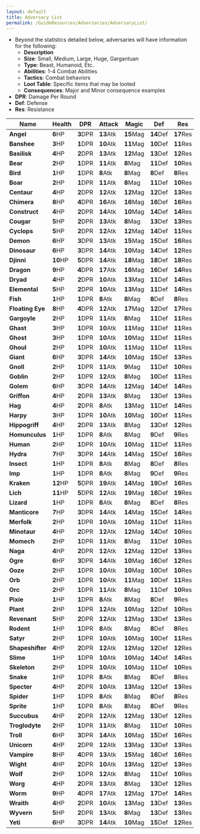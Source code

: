 ```yaml
---
layout: default
title: Adversary List
permalink: /GuideResources/Adversaries/AdversaryList/
---
```

- Beyond the statistics detailed below, adversaries will have information for the following:
	- **Description**
	- **Size**: Small, Medium, Large, Huge, Gargantuan
	- **Type**: Beast, Humanoid, Etc.
	- **Abilities**: 1-4 Combat Abilities
	- **Tactics**: Combat behaviors
	- **Loot Table**: Specific items that may be looted
	- **Consequences**: Major and Minor consequence examples
- **DPR**: Damage Per Round
- **Def**: Defense
- **Res**: Resistance

| Name             | Health    | DPR       | Attack     | Magic      | Def        | Res        |
| ---------------- | --------- | --------- | ---------- | ---------- | ---------- | ---------- |
| **Angel**       | **6**HP  | **3**DPR | **13**Atk | **15**Mag | **14**Def | **17**Res |
| **Banshee**     | **3**HP  | **1**DPR | **10**Atk | **11**Mag | **10**Def | **11**Res |
| **Basilisk**    | **4**HP  | **2**DPR | **13**Atk | **12**Mag | **13**Def | **12**Res |
| **Bear**        | **2**HP  | **1**DPR | **11**Atk | **8**Mag  | **11**Def | **10**Res |
| **Bird**        | **1**HP  | **1**DPR | **8**Atk  | **8**Mag  | **8**Def  | **8**Res  |
| **Boar**        | **2**HP  | **1**DPR | **11**Atk | **8**Mag  | **11**Def | **10**Res |
| **Centaur**     | **4**HP  | **2**DPR | **12**Atk | **12**Mag | **12**Def | **13**Res |
| **Chimera**     | **8**HP  | **4**DPR | **16**Atk | **16**Mag | **16**Def | **16**Res |
| **Construct**   | **4**HP  | **2**DPR | **14**Atk | **10**Mag | **14**Def | **14**Res |
| **Cougar**      | **5**HP  | **2**DPR | **13**Atk | **8**Mag  | **13**Def | **13**Res |
| **Cyclops**     | **5**HP  | **2**DPR | **12**Atk | **12**Mag | **14**Def | **11**Res |
| **Demon**       | **6**HP  | **3**DPR | **13**Atk | **15**Mag | **15**Def | **16**Res |
| **Dinosaur**    | **6**HP  | **3**DPR | **14**Atk | **10**Mag | **14**Def | **12**Res |
| **Djinni**      | **10**HP | **5**DPR | **14**Atk | **18**Mag | **18**Def | **18**Res |
| **Dragon**      | **9**HP  | **4**DPR | **17**Atk | **16**Mag | **16**Def | **14**Res |
| **Dryad**       | **4**HP  | **2**DPR | **10**Atk | **13**Mag | **11**Def | **14**Res |
| **Elemental**   | **5**HP  | **2**DPR | **10**Atk | **13**Mag | **11**Def | **14**Res |
| **Fish**        | **1**HP  | **1**DPR | **8**Atk  | **8**Mag  | **8**Def  | **8**Res  |
| **Floating Eye**| **8**HP  | **4**DPR | **12**Atk | **17**Mag | **12**Def | **17**Res |
| **Gargoyle**    | **2**HP  | **1**DPR | **11**Atk | **8**Mag  | **11**Def | **11**Res |
| **Ghast**       | **3**HP  | **1**DPR | **10**Atk | **11**Mag | **11**Def | **11**Res |
| **Ghost**       | **3**HP  | **1**DPR | **10**Atk | **10**Mag | **11**Def | **11**Res |
| **Ghoul**       | **2**HP  | **1**DPR | **10**Atk | **11**Mag | **11**Def | **11**Res |
| **Giant**       | **6**HP  | **3**DPR | **14**Atk | **10**Mag | **15**Def | **13**Res |
| **Gnoll**       | **2**HP  | **1**DPR | **11**Atk | **9**Mag  | **11**Def | **10**Res |
| **Goblin**      | **2**HP  | **1**DPR | **12**Atk | **8**Mag  | **10**Def | **11**Res |
| **Golem**       | **6**HP  | **3**DPR | **14**Atk | **12**Mag | **14**Def | **14**Res |
| **Griffon**     | **4**HP  | **2**DPR | **13**Atk | **8**Mag  | **13**Def | **13**Res |
| **Hag**         | **4**HP  | **2**DPR | **8**Atk  | **13**Mag | **11**Def | **14**Res |
| **Harpy**       | **3**HP  | **1**DPR | **10**Atk | **10**Mag | **10**Def | **11**Res |
| **Hippogriff**  | **4**HP  | **2**DPR | **13**Atk | **8**Mag  | **13**Def | **12**Res |
| **Homunculus**  | **1**HP  | **1**DPR | **8**Atk  | **8**Mag  | **9**Def  | **9**Res  |
| **Human**       | **2**HP  | **1**DPR | **10**Atk | **10**Mag | **11**Def | **11**Res |
| **Hydra**       | **7**HP  | **3**DPR | **14**Atk | **14**Mag | **15**Def | **16**Res |
| **Insect**      | **1**HP  | **1**DPR | **8**Atk  | **8**Mag  | **8**Def  | **8**Res  |
| **Imp**         | **1**HP  | **1**DPR | **8**Atk  | **8**Mag  | **9**Def  | **9**Res  |
| **Kraken**      | **12**HP | **5**DPR | **19**Atk | **14**Mag | **19**Def | **16**Res |
| **Lich**        | **11**HP | **5**DPR | **12**Atk | **19**Mag | **16**Def | **19**Res |
| **Lizard**      | **1**HP  | **1**DPR | **8**Atk  | **8**Mag  | **8**Def  | **8**Res  |
| **Manticore**   | **7**HP  | **3**DPR | **14**Atk | **14**Mag | **15**Def | **14**Res |
| **Merfolk**     | **2**HP  | **1**DPR | **10**Atk | **10**Mag | **11**Def | **11**Res |
| **Minotaur**    | **4**HP  | **2**DPR | **12**Atk | **12**Mag | **14**Def | **10**Res |
| **Momech**      | **2**HP  | **1**DPR | **11**Atk | **8**Mag  | **11**Def | **10**Res |
| **Naga**        | **4**HP  | **2**DPR | **12**Atk | **12**Mag | **12**Def | **13**Res |
| **Ogre**        | **6**HP  | **3**DPR | **14**Atk | **10**Mag | **16**Def | **12**Res |
| **Ooze**        | **2**HP  | **1**DPR | **10**Atk | **10**Mag | **10**Def | **10**Res |
| **Orb**         | **2**HP  | **1**DPR | **10**Atk | **11**Mag | **10**Def | **11**Res |
| **Orc**         | **2**HP  | **1**DPR | **11**Atk | **8**Mag  | **11**Def | **10**Res |
| **Pixie**       | **1**HP  | **1**DPR | **8**Atk  | **8**Mag  | **8**Def  | **9**Res  |
| **Plant**       | **2**HP  | **1**DPR | **12**Atk | **10**Mag | **12**Def | **10**Res |
| **Revenant**    | **5**HP  | **2**DPR | **12**Atk | **12**Mag | **13**Def | **13**Res |
| **Rodent**      | **1**HP  | **1**DPR | **8**Atk  | **8**Mag  | **8**Def  | **8**Res  |
| **Satyr**       | **2**HP  | **1**DPR | **10**Atk | **10**Mag | **10**Def | **11**Res |
| **Shapeshifter**| **4**HP  | **2**DPR | **12**Atk | **12**Mag | **12**Def | **12**Res |
| **Slime**       | **1**HP  | **1**DPR | **10**Atk | **10**Mag | **14**Def | **14**Res |
| **Skeleton**    | **2**HP  | **1**DPR | **10**Atk | **10**Mag | **11**Def | **10**Res |
| **Snake**       | **1**HP  | **1**DPR | **8**Atk  | **8**Mag  | **8**Def  | **8**Res  |
| **Specter**     | **4**HP  | **2**DPR | **10**Atk | **13**Mag | **12**Def | **13**Res |
| **Spider**      | **1**HP  | **1**DPR | **8**Atk  | **8**Mag  | **8**Def  | **8**Res  |
| **Sprite**      | **1**HP  | **1**DPR | **8**Atk  | **8**Mag  | **8**Def  | **9**Res  |
| **Succubus**    | **4**HP  | **2**DPR | **12**Atk | **12**Mag | **13**Def | **12**Res |
| **Troglodyte**  | **2**HP  | **1**DPR | **11**Atk | **8**Mag  | **11**Def | **10**Res |
| **Troll**       | **6**HP  | **3**DPR | **14**Atk | **10**Mag | **15**Def | **16**Res |
| **Unicorn**     | **4**HP  | **2**DPR | **12**Atk | **13**Mag | **13**Def | **13**Res |
| **Vampire**     | **8**HP  | **4**DPR | **13**Atk | **15**Mag | **16**Def | **16**Res |
| **Wight**       | **4**HP  | **2**DPR | **10**Atk | **13**Mag | **12**Def | **13**Res |
| **Wolf**        | **2**HP  | **1**DPR | **12**Atk | **8**Mag  | **11**Def | **10**Res |
| **Worg**        | **4**HP  | **2**DPR | **13**Atk | **8**Mag  | **13**Def | **12**Res |
| **Worm**        | **9**HP  | **4**DPR | **17**Atk | **12**Mag | **17**Def | **14**Res |
| **Wraith**      | **4**HP  | **2**DPR | **10**Atk | **13**Mag | **13**Def | **13**Res |
| **Wyvern**      | **5**HP  | **2**DPR | **13**Atk | **8**Mag  | **13**Def | **13**Res |
| **Yeti**        | **6**HP  | **3**DPR | **14**Atk | **10**Mag | **15**Def | **12**Res |
